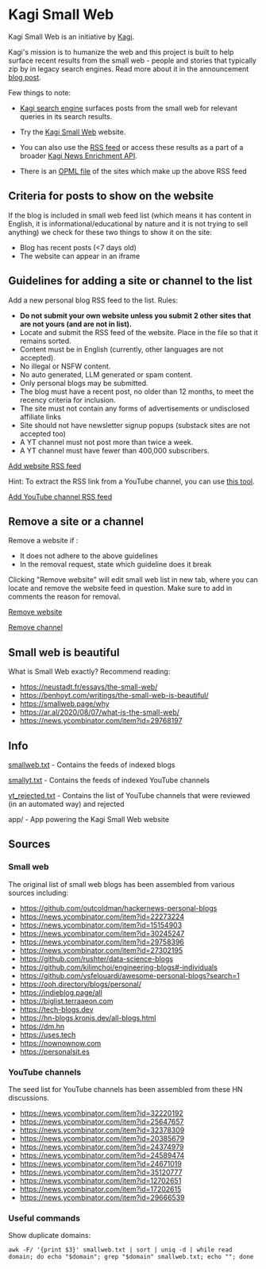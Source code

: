 # Kagi Small Web

Kagi Small Web is an initiative by [Kagi](https://kagi.com).

Kagi's mission is to humanize the web and this project is built to help surface recent results from the small web - people and stories that typically zip by in legacy search engines. Read more about it in the announcement [blog post](https://blog.kagi.com/small-web).

Few things to note:

- [Kagi search engine](https://kagi.com) surfaces posts from the small web for relevant queries in its search results. 

- Try the [Kagi Small Web](https://kagi.com/smallweb) website.

- You can also use the [RSS feed](https://kagi.com/api/v1/smallweb/feed) or access these results as a part of a broader [Kagi News Enrichment API](https://help.kagi.com/kagi/api/enrich.html). 

- There is an [OPML file](https://kagi.com/smallweb/opml) of the sites which make up the above RSS feed

## Criteria for posts to show on the website

If the blog is included in small web feed list (which means it has content in English, it is informational/educational by nature and it is not trying to sell anything) we check for these two things to show it on the site:

- Blog has recent posts (<7 days old)
- The website can appear in an iframe
  
## Guidelines for adding a site or channel to the list

Add a new personal blog RSS feed to the list. Rules:

- **Do not submit your own website unless you submit 2 other sites that are not yours (and are not in list).**
- Locate and submit the RSS feed of the website. Place in the file so that it remains sorted.
- Content must be in English (currently, other languages are not accepted).
- No illegal or NSFW content.
- No auto generated, LLM generated or spam content.
- Only personal blogs may be submitted. 
- The blog must have a recent post, no older than 12 months, to meet the recency criteria for inclusion.
- The site must not contain any forms of advertisements or undisclosed affiliate links
- Site should not have newsletter signup popups (substack sites are not accepted too)
- A YT channel must not post more than twice a week.
- A YT channel must have fewer than 400,000 subscribers.

[Add website RSS
feed](https://github.com/kagisearch/smallweb/edit/main/smallweb.txt)

Hint: To extract the RSS link from a YouTube channel, you can use [this tool](https://youtube-rss-nu.vercel.app/).

[Add YouTube channel RSS
feed](https://github.com/kagisearch/smallweb/edit/main/smallyt.txt)

## Remove a site or a channel

Remove a website if :

- It does not adhere to the above guidelines
- In the removal request, state which guideline does it break

Clicking "Remove website" will edit small web list in new tab, where you can locate and remove the website feed in question. Make sure to add in comments the reason for removal.

[Remove website](https://github.com/kagisearch/smallweb/edit/main/smallweb.txt)

[Remove channel](https://github.com/kagisearch/smallweb/edit/main/smallt.txt)


## Small web is beautiful

What is Small Web exactly? Recommend reading:

- https://neustadt.fr/essays/the-small-web/
- https://benhoyt.com/writings/the-small-web-is-beautiful/
- https://smallweb.page/why
- https://ar.al/2020/08/07/what-is-the-small-web/
- https://news.ycombinator.com/item?id=29768197



## Info

[smallweb.txt](https://github.com/kagisearch/smallweb/blob/main/smallweb.txt) - Contains the feeds of indexed blogs

[smallyt.txt](https://github.com/kagisearch/smallweb/blob/main/smallyt.txt) - Contains the feeds of indexed YouTube channels

[yt_rejected.txt](https://github.com/kagisearch/smallweb/blob/main/yt_rejected.txt) - Contains the list of YouTube channels that were reviewed (in an automated way) and rejected 

app/ - App powering the Kagi Small Web website



## Sources
### Small web 

The original list of small web blogs has been assembled from various
sources including:

- https://github.com/outcoldman/hackernews-personal-blogs
- https://news.ycombinator.com/item?id=22273224
- https://news.ycombinator.com/item?id=15154903
- https://news.ycombinator.com/item?id=30245247
- https://news.ycombinator.com/item?id=29758396
- https://news.ycombinator.com/item?id=27302195
- https://github.com/rushter/data-science-blogs
- https://github.com/kilimchoi/engineering-blogs#-individuals
- https://github.com/ysfelouardi/awesome-personal-blogs?search=1
- https://ooh.directory/blogs/personal/
- https://indieblog.page/all
- https://biglist.terraaeon.com
- https://tech-blogs.dev
- https://hn-blogs.kronis.dev/all-blogs.html
- https://dm.hn
- https://uses.tech
- https://nownownow.com
- https://personalsit.es




### YouTube channels

The seed list for YouTube channels has been assembled from these HN discussions.

- https://news.ycombinator.com/item?id=32220192
- https://news.ycombinator.com/item?id=25647657
- https://news.ycombinator.com/item?id=32378309
- https://news.ycombinator.com/item?id=20385679
- https://news.ycombinator.com/item?id=24374979
- https://news.ycombinator.com/item?id=24589474
- https://news.ycombinator.com/item?id=24671019
- https://news.ycombinator.com/item?id=35120777
- https://news.ycombinator.com/item?id=12702651
- https://news.ycombinator.com/item?id=17202615
- https://news.ycombinator.com/item?id=29666539



### Useful commands

Show duplicate domains:
```
awk -F/ '{print $3}' smallweb.txt | sort | uniq -d | while read domain; do echo "$domain"; grep "$domain" smallweb.txt; echo ""; done
```
